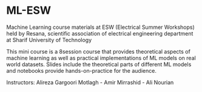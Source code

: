 # ML-ESW
Machine Learning course materials at ESW (Electrical Summer Workshops) held by Resana, scientific association of electrical engineering department at Sharif University of Technology

This mini course is a 8session course that provides theoretical aspects of machine learning as well as practical implementations of ML models on real world datasets.
Slides include the theoretical parts of different ML models and notebooks provide hands-on-practice for the audience.

Instructors: Alireza Gargoori Motlagh - Amir Mirrashid - Ali Nourian
